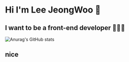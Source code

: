 # Hi I'm Lee JeongWoo 👋
## I want to be a front-end developer 👨‍💻😂
![Anurag's GitHub stats](https://github-readme-stats.vercel.app/api?username=handsomejeongwoo&show_icons=true&theme=dark)
## nice
<!--
**handsomejeongwoo/handsomejeongwoo** is a ✨ _special_ ✨ repository because its `README.md` (this file) appears on your GitHub profile.

Here are some ideas to get you started:

- 🔭 I’m currently working on ...
- 🌱 I’m currently learning ...
- 👯 I’m looking to collaborate on ...
- 🤔 I’m looking for help with ...
- 💬 Ask me about ...
- 📫 How to reach me: ...
- 😄 Pronouns: ...
- ⚡ Fun fact: ...
-->

